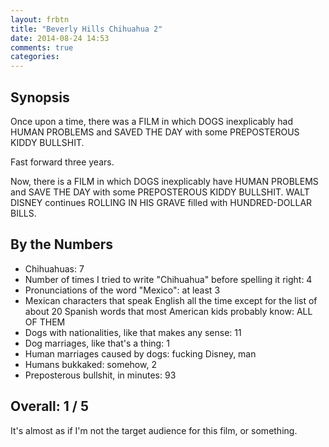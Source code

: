 ```yaml
---
layout: frbtn
title: "Beverly Hills Chihuahua 2"
date: 2014-08-24 14:53
comments: true
categories: 
---
```


Synopsis
--------

Once upon a time, there was a FILM in which DOGS inexplicably had HUMAN PROBLEMS and SAVED THE DAY with some PREPOSTEROUS KIDDY BULLSHIT.

Fast forward three years.

Now, there is a FILM in which DOGS inexplicably have HUMAN PROBLEMS and SAVE THE DAY with some PREPOSTEROUS KIDDY BULLSHIT. WALT DISNEY continues ROLLING IN HIS GRAVE filled with HUNDRED-DOLLAR BILLS.

By the Numbers
--------------

* Chihuahuas: 7
* Number of times I tried to write "Chihuahua" before spelling it right: 4
* Pronunciations of the word "Mexico": at least 3
* Mexican characters that speak English all the time except for the list of about 20 Spanish words that most American kids probably know: ALL OF THEM
* Dogs with nationalities, like that makes any sense: 11
* Dog marriages, like that's a thing: 1
* Human marriages caused by dogs: fucking Disney, man
* Humans bukkaked: somehow, 2
* Preposterous bullshit, in minutes: 93

Overall: 1 / 5
--------------

It's almost as if I'm not the target audience for this film, or something.
